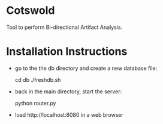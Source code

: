 Cotswold
========

Tool to perform Bi-directional Artifact Analysis.

Installation Instructions
=========================

* go to the the db directory and create a new database file:

  cd db
  ./freshdb.sh

* back in the main directory, start the server:
  
  python router.py  

* load http://localhost:8080 in a web browser
